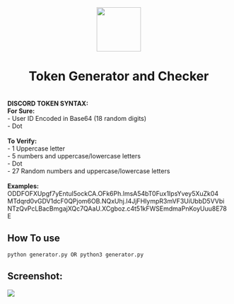 <div align="center">
<img 
height="100px" 
width="100px"
src="https://camo.githubusercontent.com/4b028e8e841f57ee96b472fa88ea7ed66ddd3720/687474703a2f2f692e696d6775722e636f6d2f65597779386c632e706e67"
></img>
<h1>Token Generator and Checker</h1><br>
</div>
<b>DISCORD TOKEN SYNTAX:</b><br />
<b>For Sure:</b><br />
- User ID Encoded in Base64 (18 random digits) <br />
- Dot<br>  
<br />
<b>To Verify:</b><br />  
- 1 Uppercase letter<br>
- 5 numbers and uppercase/lowercase letters<br>
- Dot<br>
- 27 Random numbers and uppercase/lowercase letters  <br>
<br />
<b>Examples:</b><br /> 
ODDFOFXUpgf7yEntul5ockCA.OFk6Ph.lmsA54bT0Fux1IpsYvey5XuZk04  
MTdqrd0vGDV1dcF0QPjom6OB.NQxUhj.I4JjFHIympR3mVF3UiUbbD5VVbi  
NTzQvPcLBacBmgajXQc7QAaU.XCgboz.c4t51kFWSEmdmaPnKoyUuu8E78E  

## How To use
```pip install -r requirements.txt OR pip3 install -r requirement.txt
python generator.py OR python3 generator.py
```

## Screenshot:  <br>
<img src="https://i.imgur.com/jObazLm.png"></img><br>

